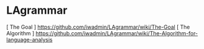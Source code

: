 # LAgrammar
[ The Goal ] https://github.com/iwadmin/LAgrammar/wiki/The-Goal
[ The Algorithm ] https://github.com/iwadmin/LAgrammar/wiki/The-Algorithm-for-language-analysis
